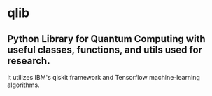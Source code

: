 # qlib
## Python Library for Quantum Computing with useful classes, functions, and utils used for research.

It utilizes IBM's qiskit framework and Tensorflow machine-learning algorithms.
